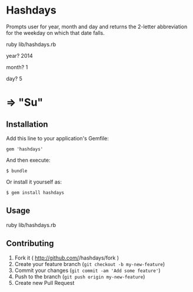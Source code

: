 # Hashdays

Prompts user for year, month and day and returns the 2-letter abbreviation for the weekday on which that date falls.

ruby lib/hashdays.rb

year? 2014

month? 1

day? 5

# => "Su"


## Installation

Add this line to your application's Gemfile:

    gem 'hashdays'

And then execute:

    $ bundle

Or install it yourself as:

    $ gem install hashdays

## Usage

ruby lib/hashdays.rb

## Contributing

1. Fork it ( http://github.com/<my-github-username>/hashdays/fork )
2. Create your feature branch (`git checkout -b my-new-feature`)
3. Commit your changes (`git commit -am 'Add some feature'`)
4. Push to the branch (`git push origin my-new-feature`)
5. Create new Pull Request

